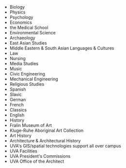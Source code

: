 * Biology
* Physics
* Psychology
* Economics
* the Medical School
* Environmental Science
* Archaeology
* East Asian Studies
* Middle Eastern & South Asian Languages & Cultures
* Law
* Nursing
* Media Studies
* Music
* Civic Engineering
* Mechanical Engineering
* Religious Studies
* Spanish
* Slavic
* German
* French
* Classics
* English
* History
* Fralin Museum of Art
* Kluge-Ruhe Aboriginal Art Collection
* Art History
* Architecture & Architectural History
* UVA's GIS/spatial technologies support all over campus
* UVA Facilities
* UVA President's Commissions
* UVA Office of the Architect
